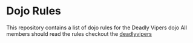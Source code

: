 Dojo Rules
==========

This repository contains a list of dojo rules for the Deadly Vipers dojo
All members should read the rules
checkout the [deadlyvipers](https://github.com/deadlyvipers) 
